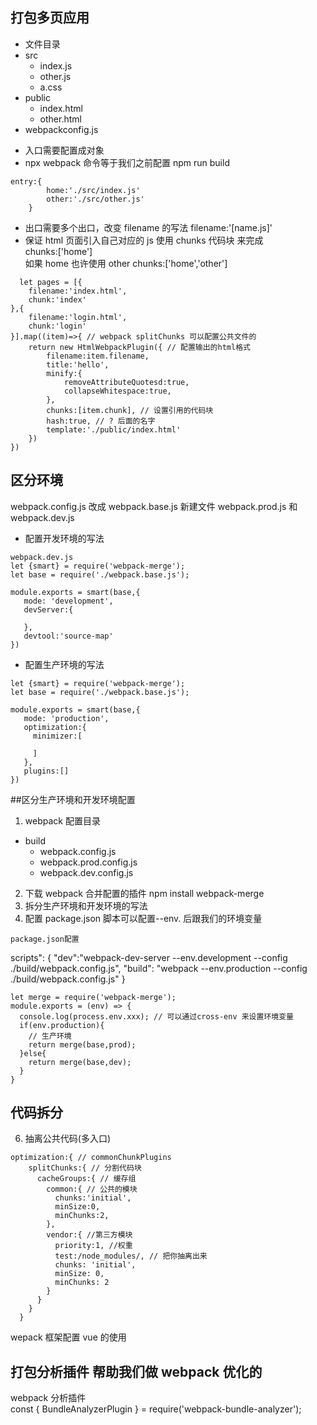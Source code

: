 ## 打包多页应用

- 文件目录
- src
  - index.js
  - other.js
  - a.css
- public
  - index.html
  - other.html
- webpackconfig.js

* 入口需要配置成对象
* npx webpack 命令等于我们之前配置 npm run build

```
entry:{
		home:'./src/index.js'
		other:'./src/other.js'
	}
```

- 出口需要多个出口，改变 filename 的写法
  filename:'[name.js]'
- 保证 html 页面引入自己对应的 js
  使用 chunks 代码块 来完成  
  chunks:['home']  
  如果 home 也许使用 other
  chunks:['home','other']

```
  let pages = [{
    filename:'index.html',
    chunk:'index'
},{
    filename:'login.html',
    chunk:'login'
}].map((item)=>{ // webpack splitChunks 可以配置公共文件的
    return new HtmlWebpackPlugin({ // 配置输出的html格式
        filename:item.filename,
        title:'hello',
        minify:{
            removeAttributeQuotesd:true,
            collapseWhitespace:true,
        },
        chunks:[item.chunk], // 设置引用的代码块
        hash:true, // ? 后面的名字
        template:'./public/index.html'
    })
})
```

## 区分环境

webpack.config.js 改成 webpack.base.js
新建文件 webpack.prod.js 和 webpack.dev.js

- 配置开发环境的写法

```
webpack.dev.js
let {smart} = require('webpack-merge');
let base = require('./webpack.base.js');

module.exports = smart(base,{
   mode: 'development',
   devServer:{

   },
   devtool:'source-map'
})
```

- 配置生产环境的写法

```
let {smart} = require('webpack-merge');
let base = require('./webpack.base.js');

module.exports = smart(base,{
   mode: 'production',
   optimization:{
     minimizer:[

     ]
   },
   plugins:[]
})
```

##区分生产环境和开发环境配置

1. webpack 配置目录

- build
  - webpack.config.js
  - webpack.prod.config.js
  - webpack.dev.config.js

2. 下载 webpack 合并配置的插件 npm install webpack-merge
3. 拆分生产环境和开发环境的写法
4. 配置 package.json 脚本可以配置--env. 后跟我们的环境变量

```
package.json配置
```

scripts": {
"dev":"webpack-dev-server --env.development --config ./build/webpack.config.js",
"build": "webpack --env.production --config ./build/webpack.config.js"
}

```
let merge = require('webpack-merge');
module.exports = (env) => {
  console.log(process.env.xxx); // 可以通过cross-env 来设置环境变量
  if(env.production){
    // 生产环境
    return merge(base,prod);
  }else{
    return merge(base,dev);
  }
}
```

## 代码拆分

6. 抽离公共代码(多入口)

```
optimization:{ // commonChunkPlugins
    splitChunks:{ // 分割代码块
      cacheGroups:{ // 缓存组
        common:{ // 公共的模块
          chunks:'initial',
          minSize:0,
          minChunks:2,
        },
        vendor:{ //第三方模块
          priority:1, //权重
          test:/node_modules/, // 把你抽离出来
          chunks: 'initial',
          minSize: 0,
          minChunks: 2
        }
      }
    }
  }
```

wepack 框架配置 vue 的使用

## 打包分析插件 帮助我们做 webpack 优化的

webpack 分析插件  
const { BundleAnalyzerPlugin } = require('webpack-bundle-analyzer');